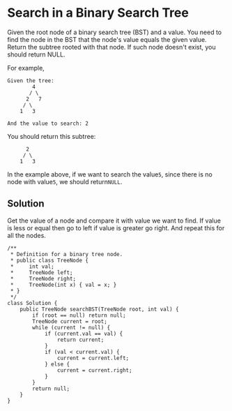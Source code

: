 # Search in a Binary Search Tree

Given the root node of a binary search tree \(BST\) and a value. You need to find the node in the BST that the node's value equals the given value. Return the subtree rooted with that node. If such node doesn't exist, you should return NULL.

For example, 

```
Given the tree:
        4
       / \
      2   7
     / \
    1   3

And the value to search: 2
```

You should return this subtree:

```
      2     
     / \   
    1   3
```

In the example above, if we want to search the value`5`, since there is no node with value`5`, we should return`NULL`.  


## Solution

Get the value of a node and compare it with value we want to find. If value is less or equal then go to left if value is greater go right. And repeat this for all the nodes. 

```
/**
 * Definition for a binary tree node.
 * public class TreeNode {
 *     int val;
 *     TreeNode left;
 *     TreeNode right;
 *     TreeNode(int x) { val = x; }
 * }
 */
class Solution {
    public TreeNode searchBST(TreeNode root, int val) {
        if (root == null) return null;
        TreeNode current = root;
        while (current != null) {
            if (current.val == val) {
                return current;
            }
            if (val < current.val) {
                current = current.left;
            } else {
                current = current.right;
            }            
        }
        return null;
    }
}
```



